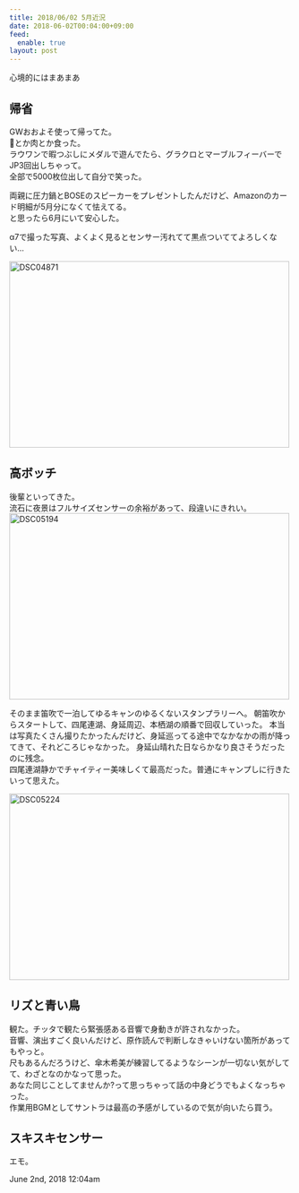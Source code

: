 ```yaml
---
title: 2018/06/02 5月近況
date: 2018-06-02T00:04:00+09:00
feed:
  enable: true
layout: post
---
```

<p>心境的にはまあまあ</p>    <h2>帰省</h2>    <p>      GWおおよそ使って帰ってた。<br>      🍣とか肉とか食った。<br>      ラウワンで暇つぶしにメダルで遊んでたら、グラクロとマーブルフィーバーでJP3回出しちゃって。<br>      全部で5000枚位出して自分で笑った。    </p>    <p>      両親に圧力鍋とBOSEのスピーカーをプレゼントしたんだけど、Amazonのカード明細が5月分になくて怯えてる。<br>      と思ったら6月にいて安心した。    </p>    <p>      α7で撮った写真、よくよく見るとセンサー汚れてて黒点ついててよろしくない…    </p>    <p>      <a data-flickr-embed="true" href="https://www.flickr.com/photos/56290428@N06/42411480641/in/album-72157696768618374/" title="DSC04871" target="_blank"><img src="https://farm2.staticflickr.com/1760/42411480641_92889e0cc4.jpg" width="500" height="333" alt="DSC04871"></a>      <script async src="//embedr.flickr.com/assets/client-code.js" charset="utf-8"></script>    </p>    <h2>高ボッチ</h2>    <p>      後輩といってきた。<br>      流石に夜景はフルサイズセンサーの余裕があって、段違いにきれい。      <a data-flickr-embed="true" href="https://www.flickr.com/photos/56290428@N06/42082629472/in/album-72157696220952324/" title="DSC05194" target="_blank"><img src="https://farm1.staticflickr.com/831/42082629472_49b21c5cea.jpg" width="500" height="333" alt="DSC05194"></a>      <script async src="//embedr.flickr.com/assets/client-code.js" charset="utf-8"></script>    </p>    <p>      そのまま笛吹で一泊してゆるキャンのゆるくないスタンプラリーへ。      朝笛吹からスタートして、四尾連湖、身延周辺、本栖湖の順番で回収していった。      本当は写真たくさん撮りたかったんだけど、身延巡ってる途中でなかなかの雨が降ってきて、それどころじゃなかった。      身延山晴れた日ならかなり良さそうだったのに残念。<br>      四尾連湖静かでチャイティー美味しくて最高だった。普通にキャンプしに行きたいって思えた。    </p>    <p>      <a data-flickr-embed="true" href="https://www.flickr.com/photos/56290428@N06/42128706271/in/album-72157696220952324/" title="DSC05224" target="_blank"><img src="https://farm1.staticflickr.com/961/42128706271_2d3c9be3c2.jpg" width="500" height="333" alt="DSC05224"></a>      <script async src="//embedr.flickr.com/assets/client-code.js" charset="utf-8"></script>    </p>    <h2>リズと青い鳥</h2>    <p>      観た。チッタで観たら緊張感ある音響で身動きが許されなかった。<br>      音響、演出すごく良いんだけど、原作読んで判断しなきゃいけない箇所があってもやっと。<br>      尺もあるんだろうけど、傘木希美が練習してるようなシーンが一切ない気がしてて、わざとなのかなって思った。<br>      あなた同じことしてませんか?って思っちゃって話の中身どうでもよくなっちゃった。<br>      作業用BGMとしてサントラは最高の予感がしているので気が向いたら買う。    </p>    <h2>スキスキセンサー</h2>    <p>エモ。</p>    <div id="footer">      <span id="timestamp"> June 2nd, 2018 12:04am </span>    </div>
